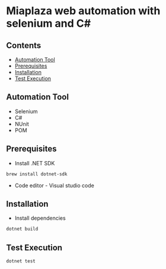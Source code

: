 # Miaplaza web automation with selenium and C#
## Contents

- [Automation Tool](#automation-tool)
- [Prerequisites](#prerequisites)
- [Installation](#installation)
- [Test Execution](#test-execution)


## Automation Tool
- Selenium
- C#
- NUnit
- POM

## Prerequisites
- Install .NET SDK
```sh
brew install dotnet-sdk
```
- Code editor - Visual studio code

## Installation
- Install dependencies

```sh
dotnet build
```

## Test Execution

```sh
dotnet test
```
